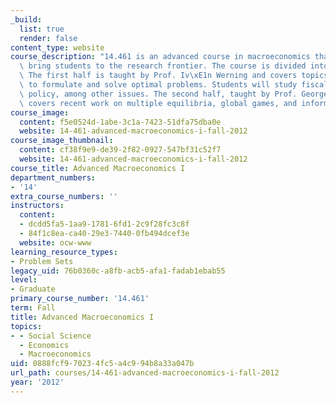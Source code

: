 ```yaml
---
_build:
  list: true
  render: false
content_type: website
course_description: "14.461 is an advanced course in macroeconomics that seeks to\
  \ bring students to the research frontier. The course is divided into two sections.\
  \ The first half is taught by Prof. Iv\xE1n Werning and covers topics such as how\
  \ to formulate and solve optimal problems. Students will study fiscal and monetary\
  \ policy, among other issues. The second half, taught by Prof. George-Marios Angeletos,\
  \ covers recent work on multiple equilibria, global games, and informational fictions.\n"
course_image:
  content: f5e0524d-1abe-3c1a-7423-51dfa75dba0e
  website: 14-461-advanced-macroeconomics-i-fall-2012
course_image_thumbnail:
  content: cf38f9e9-de39-2f82-0927-547bf31c52f7
  website: 14-461-advanced-macroeconomics-i-fall-2012
course_title: Advanced Macroeconomics I
department_numbers:
- '14'
extra_course_numbers: ''
instructors:
  content:
  - dcdd5fa5-1aa9-1781-6fd1-2c9f28fc3c8f
  - 84f1c8ea-ca40-29e3-7440-0fb494dcef3e
  website: ocw-www
learning_resource_types:
- Problem Sets
legacy_uid: 76b0360c-a8fb-acb5-afa1-fadab1ebab55
level:
- Graduate
primary_course_number: '14.461'
term: Fall
title: Advanced Macroeconomics I
topics:
- - Social Science
  - Economics
  - Macroeconomics
uid: 0888fcf9-7023-4fc5-a4c9-94b8a33a047b
url_path: courses/14-461-advanced-macroeconomics-i-fall-2012
year: '2012'
---
```

